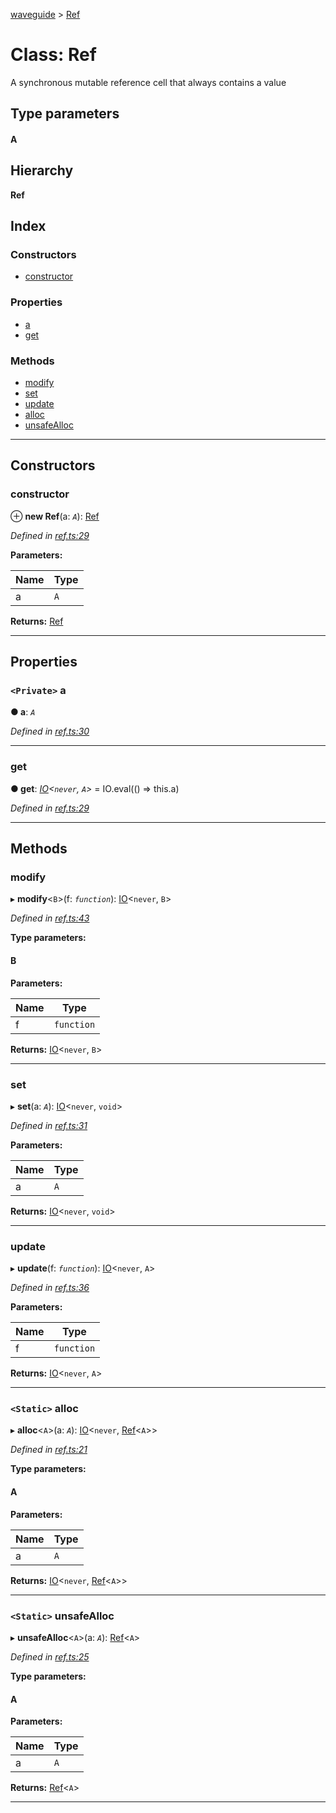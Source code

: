 [waveguide](../README.md) > [Ref](../classes/ref.md)

# Class: Ref

A synchronous mutable reference cell that always contains a value

## Type parameters
#### A 
## Hierarchy

**Ref**

## Index

### Constructors

* [constructor](ref.md#constructor)

### Properties

* [a](ref.md#a)
* [get](ref.md#get)

### Methods

* [modify](ref.md#modify)
* [set](ref.md#set)
* [update](ref.md#update)
* [alloc](ref.md#alloc)
* [unsafeAlloc](ref.md#unsafealloc)

---

## Constructors

<a id="constructor"></a>

###  constructor

⊕ **new Ref**(a: *`A`*): [Ref](ref.md)

*Defined in [ref.ts:29](https://github.com/rzeigler/waveguide/blob/05ef8da/packages/waveguide/src/ref.ts#L29)*

**Parameters:**

| Name | Type |
| ------ | ------ |
| a | `A` |

**Returns:** [Ref](ref.md)

___

## Properties

<a id="a"></a>

### `<Private>` a

**● a**: *`A`*

*Defined in [ref.ts:30](https://github.com/rzeigler/waveguide/blob/05ef8da/packages/waveguide/src/ref.ts#L30)*

___
<a id="get"></a>

###  get

**● get**: *[IO](io.md)<`never`, `A`>* =  IO.eval(() => this.a)

*Defined in [ref.ts:29](https://github.com/rzeigler/waveguide/blob/05ef8da/packages/waveguide/src/ref.ts#L29)*

___

## Methods

<a id="modify"></a>

###  modify

▸ **modify**<`B`>(f: *`function`*): [IO](io.md)<`never`, `B`>

*Defined in [ref.ts:43](https://github.com/rzeigler/waveguide/blob/05ef8da/packages/waveguide/src/ref.ts#L43)*

**Type parameters:**

#### B 
**Parameters:**

| Name | Type |
| ------ | ------ |
| f | `function` |

**Returns:** [IO](io.md)<`never`, `B`>

___
<a id="set"></a>

###  set

▸ **set**(a: *`A`*): [IO](io.md)<`never`, `void`>

*Defined in [ref.ts:31](https://github.com/rzeigler/waveguide/blob/05ef8da/packages/waveguide/src/ref.ts#L31)*

**Parameters:**

| Name | Type |
| ------ | ------ |
| a | `A` |

**Returns:** [IO](io.md)<`never`, `void`>

___
<a id="update"></a>

###  update

▸ **update**(f: *`function`*): [IO](io.md)<`never`, `A`>

*Defined in [ref.ts:36](https://github.com/rzeigler/waveguide/blob/05ef8da/packages/waveguide/src/ref.ts#L36)*

**Parameters:**

| Name | Type |
| ------ | ------ |
| f | `function` |

**Returns:** [IO](io.md)<`never`, `A`>

___
<a id="alloc"></a>

### `<Static>` alloc

▸ **alloc**<`A`>(a: *`A`*): [IO](io.md)<`never`, [Ref](ref.md)<`A`>>

*Defined in [ref.ts:21](https://github.com/rzeigler/waveguide/blob/05ef8da/packages/waveguide/src/ref.ts#L21)*

**Type parameters:**

#### A 
**Parameters:**

| Name | Type |
| ------ | ------ |
| a | `A` |

**Returns:** [IO](io.md)<`never`, [Ref](ref.md)<`A`>>

___
<a id="unsafealloc"></a>

### `<Static>` unsafeAlloc

▸ **unsafeAlloc**<`A`>(a: *`A`*): [Ref](ref.md)<`A`>

*Defined in [ref.ts:25](https://github.com/rzeigler/waveguide/blob/05ef8da/packages/waveguide/src/ref.ts#L25)*

**Type parameters:**

#### A 
**Parameters:**

| Name | Type |
| ------ | ------ |
| a | `A` |

**Returns:** [Ref](ref.md)<`A`>

___


